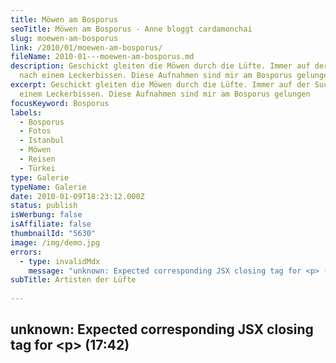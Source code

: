 ```yaml
---
title: Möwen am Bosporus
seoTitle: Möwen am Bosporus - Anne bloggt cardamonchai
slug: moewen-am-bosporus
link: /2010/01/moewen-am-bosporus/
fileName: 2010-01---moewen-am-bosporus.md
description: Geschickt gleiten die Möwen durch die Lüfte. Immer auf der Suche
  nach einem Leckerbissen. Diese Aufnahmen sind mir am Bosporus gelungen.
excerpt: Geschickt gleiten die Möwen durch die Lüfte. Immer auf der Suche nach
  einem Leckerbissen. Diese Aufnahmen sind mir am Bosporus gelungen
focusKeyword: Bosporus
labels:
  - Bosporus
  - Fotos
  - Istanbul
  - Möwen
  - Reisen
  - Türkei
type: Galerie
typeName: Galerie
date: 2010-01-09T18:23:12.000Z
status: publish
isWerbung: false
isAffiliate: false
thumbnailId: "5630"
image: /img/demo.jpg
errors:
  - type: invalidMdx
    message: "unknown: Expected corresponding JSX closing tag for <p> (17:42)"
subTitle: Artisten der Lüfte
  
---
```


## unknown: Expected corresponding JSX closing tag for &lt;p> (17:42)

<!--
Diese Aufnahmen sind mir im Januar 2010 in Istanbul gelungen.

[myflickr tag="anneseagullsistanbul2009"]

<blockquote>## Die Möwen
Die Möwen sehen alle aus,
als ob sie Emma hießen.
Sie tragen einen weißen Flaus
und sind mit Schrot zu schießen.

Ich schieße keine Möwe tot, ich laß sie lieber leben - und füttre sie mit
Roggenbrot und rötlichen Zibeben.

Oh Mensch, du wirst nie nebenbei der Möwe Flug erreichen. Wofern du Emma
heißest, sei zufrieden, ihr zu gleichen.</blockquote>## Wegweiser Möwen1. Möwen
am Bosporus (Januar 2010)

1.  [Zurück nach St. Peter Ording (Juli 2015)](/2015/07/zurueck-nach-st-peter-ording/)
1.  [St. Peter Ording - Perle an der Nordsee (August 2015)](/2015/08/st-peter-ording/)
1.  [Birdwatching am Timmendorfer Strand (November 2015)](/2015/11/birdwatching-am-timmendorfer-strand/)
1.  [Die Möwe, Kiel (November 2015)](/2015/11/die-moewe/)
1.  [Möwen auf der Brücke (Januar 2016)](/2016/01/moewen-auf-der-bruecke/)
1.  [Sommer auf der Ostsee - Möwen vor Helsinki (Juni 2016)](/2016/07/sommer-auf-der-ostsee-travemuende-helsinki/)
1.  [Seevögel in Helsinki - Auf jeder Statue eine Möwe (Juni 2016)](/2016/08/auf-jeder-statue-eine-moewe/)
1.  [Möwen in Dublin - Bunte Bilderserie mit original Irischen Seevögeln (September 2017)](/2017/10/moewen-in-dublin/)
1.  [Möwe am Wasser](/2018/01/moewe-am-wasser/)
1.  [Birds Of Westport](/2018/05/birds-of-westport/)

-->

  